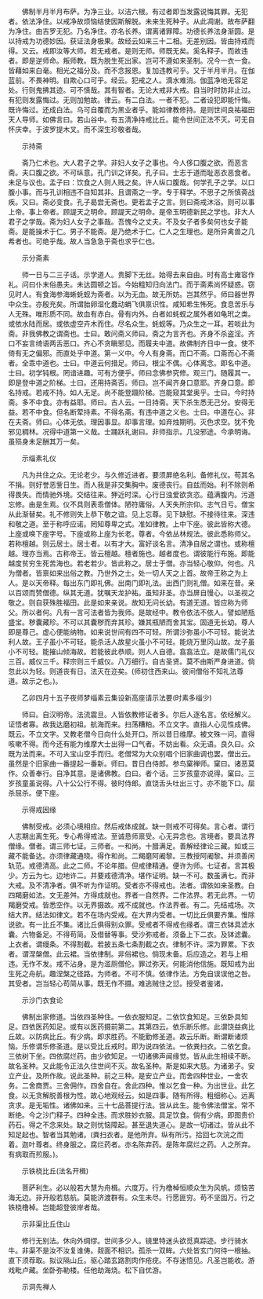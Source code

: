 <!-- { "loadSidebar": true } -->
　　佛制半月半月布萨。为净三业。以洁六根。有过者即当发露说悔其罪。无犯者。依法净住。以戒净故烦恼结使因斯解脱。未来生死种子。从此凋谢。故布萨翻为净住。由吉罗无犯。乃名净住。亦名长养。谓离诸罪障。功德长养法身渐圆。是以持戒为功德妙因。获证法身极果。故经云如来三十二相。无差别因。皆由持戒而得。又云。戒即汝等大师。若无戒者。是则无师。师既无矣。奚名释子。而故违者。即是逆师命。叛师教。既为脱生死出家。岂可不遵如来圣制。况今一衣一食。皆藉如来白毫。相光之福分及。而不念报恩。复加违教可乎。又于半月半月。在伽蓝前。不畏神明。自欺心口可乎。经云。犯戒之人。滴水难消。伽蓝净地无容足处。行则鬼拂其迹。可不慎哉。其有智者。无论大戒非大戒。自当时时防非止过。有犯则发露悔过。无则加勉故。律云。有二白法。一者不犯。二者设犯即能忏悔。既许悔过。还成白法。乌可自覆而为黑业者乎。能如律教修持。是则世间良祐福田天人导师。如佛言曰。若山谷中。有五清净持戒比丘。能令世间正法不灭。可无自怀庆幸。于波罗提木叉。而不深生珍敬者哉。

　　示持斋

　　斋乃仁术也。大人君子之学。非妇人女子之事也。今人侈口腹之欲。而恶言斋。夫口腹之欲。不可纵意。孔门训之详矣。孔子曰。士志于道而耻恶衣恶食者。未足与议也。孟子曰：饮食之人则人贱之矣。许人纵口腹哉。何学孔子之学。以口腹小事。而与孔训相违不自知其非。且谓斋之一字。专于释学。不思子之所慎斋战疾。又曰。斋必变食。孔子曷尝无斋也。更若孟子之言。则曰斋戒沐浴。则可以事上帝。事上帝者。顾諟天之明命。顾諟天之明命。是帝玉明德新民之学也。非大人君子之学哉。斋为妇人女子之事哉。吾愧今之丈夫。不及女子者多矣何也女子能斋。是能操术于仁。男子不能斋。是乃绝术于仁。仁人之生理也。是所异禽兽之几希者也。可绝乎哉。故人当急急乎斋也求乎仁也。

　　示分斋素

　　师一日与二三子话。示学道人。贵脚下无丝。始得去来自由。时有高士雍容作礼。问曰仆末俗愚夫。未达圆顿之旨。今始粗知归向法门。而于斋素尚怀疑惑。窃见时人。有食海参海蜥蚝蚬为斋者。以为无血。故无所妨。岂其然乎。师曰器世界中众生。亦殷充矣。所谓胎卵湿化蠢动蜎飞俱禀识性。咸知希生怖死。食息苦乐与人无殊。唯形质不同。故血有赤白。骨有内外。白者如蚝蚬之属外者如龟玳之类。或依水陆而居。或依虚空卉木而住。尽名众生。蚝蚬等。乃众生之一耳。若啖此为斋。非我佛教之谓斋也。士曰。敢问斋义师曰。斋之为言齐也。齐身不杀盗淫。齐口不妄言绮语两舌恶口。齐心不贪瞋邪见。而履夫中道。故佛制齐日中一食。使不倚有无之偏邪。而直处乎中道。第一义中。今人有身斋。而口不斋。口斋而心不斋者。全乖中道也。士曰。中道云何措足。师曰。根尘不偶。心体离念。即名中道。士曰。初学钝根。罔谙进趣。可有方便乎。师曰念佛参究修。观三门。随履其一。即是登中道之阶梯。士曰。还用持斋否。师曰。岂不闻齐身口意耶。齐身口意。即名持戒。若戒不持。如人无足。尚不能登蹑阶梯。岂能窥其堂奥乎。士曰。今时持斋。多不中食。亦有益耶。师曰。古人云。一日持斋。天下杀生悉无己分。安得无益。若不中食。但名断荤持素。不得名斋。有违中道之义也。士曰。中道在心。非在夫斋。师曰。心体无依。理因事显。却事言理。如弃烛期明。灭色求空。犹不免邪见稠林。况得中道第一义哉。士踊跃礼谢曰。非师指示。几没邪途。今承明诲。虽殒身未足酬其万一矣。

　　示缁素礼仪

　　凡为共住之众。无论老少。与久修近进者。要须屏绝名利。备修礼仪。苟其名不捐。则好誉恶訾日生。而人我是非交集胸中。废德丧行。自兹而始。利不除则希得畏失。而情驰外境。交结往来。狎近时深。心行日浊爱欲贪恣。蕴满腹内。污道忘修。由是生焉。仪不具则表乖僧体。陋符庸俗。人天失所宗仰。志气日亏。僧宝从此渐替矣。礼不修则失上恭下敬之谊。见上忘尊。见下缺慰。不接待往来。深违和敬之道。至于称呼应诺。罔知尊卑之式。准如律教。上中下座。彼此皆称大德。上座或唤下座字号。下座或称上座为长老。尊者。今依丛林规法。彼此悉称师父。若称檀越。则云居士。居士者。以有才大。富好谈名言。清净自居之谓也。或称檀越。理亦当焉。古称帝王。皆云檀越。檀者施也。越者度也。谓彼能行布施。即能越度贫穷生死苦海也。若老若少。皆此称之。居士于僧。亦当轻心敬仰。何也。凡为僧者。皆禀如来出俗之教。乃世外之士。处一切人天之上首。故帝王称之为上人。是以天帝释。每出东门即礼佛。出南门即礼法。出西门则礼僧。如来在昔。亲以百颂而赞僧德。纵其无道。犹嘱天龙护祐。虽知非圣。亦当屏自慢心。以圣视之敬之。则自获殊胜福田。此是如来亲说。故知无问长幼。有道无道。皆应称为师父。所以者何。凡有一言可法者皆为我师。是故经中。教令依法不依人。譬如陋瓶盛宝。秽囊藏珍。不可以其囊秽而弃其珍。嫌其瓶陋而舍其宝。固道无长幼。尊人即是尊己。虚心便能纳物。如来说世间有四不可轻。所谓沙弥虽小不可轻。能说法利人故。王子虽小不可轻。能杀活人故星火虽小不可轻。能烧万里冈山故。龙子虽小不可轻。能摧山倾海故。若能彼此恭顺。则人人自德。翕翕法立。是故儒门礼仪三百。威仪三千。释宗则三千威仪。八万细行。自古圣贤。莫不由斯严身进道。倘忽此以为轻。则道丧有日。法灭在迩矣。(师初住西来山。彼间僧俗不知礼法尊道。故示之也。)。

　　乙卯四月十五子夜师梦缁素云集设新高座请示法要(时素多缁少)

　　师曰。自汉明帝。法流震旦。人皆依教修证者多。尔后人逐名言。依经解义。证悟者寡。故我达磨初祖。航海而来。扫荡糟粕。不立文字。直指人心见性成佛。既云。不立文字。又教老僧今日向什么处开口。所以昔日维摩。被文殊一问。直得咳嗽不得。而今还有能为维摩大士出得一口气者。不妨出看。众无语。良久曰。众既为法而来。不可入宝山空手而归。老僧常为大众别唱个旧家曲调也罢。僧出云。虽然是个旧家曲一番提起一番新。师曰。昔日白侍郎。参鸟窠禅师。窠曰。诸恶莫作。众善奉行。自净其意。是诸佛教。白曰。者个话。三岁孩童亦说得。窠曰。三岁孩童虽说得。八十公公行不得。彼时侍郎。直饶舌头吐出三寸。亦不能下口。屈杀屈杀。便下座。

　　示得戒因缘

　　佛制受戒。必须心境相应。然后戒体成就。缺一则戒不可得矣。言心者。谓行人志期出离生死。专心希得戒法。至诚恳师禀受。心无异念也。言境者。要具法界僧缘。僧者。谓三师七证。三师者。一和尚。十腊满足。善解经律论三藏。如或三藏不能备达。亦须律藏通晓。得作和尚。二羯磨阿阇黎。三教授阿阇黎。并须善闲轨范。戒德清高。此之二师。不论年腊。但戒律精通。便许为师。七证者。言其极少。方云为七。边地许二。并要戒德清净。堪作证明。缺一不可。数虽满七。而非大戒。及不清净者。俱不听为作证明。受者亦不得戒也。法者。谓依如来圣教。白四羯磨如法。文无差舛。方得成就也。界者一自然界。二作法界。若无此界。一切羯磨受戒。皆悉空作。以无界摄故。戒不成就也。作法界者。有二。先结戒场。次结大界。结法如律文。若不在场内受戒。在大界内受者。一切比丘俱要齐集。惟除说欲。有一比丘不集。诸比丘俱得别众罪。受戒者不得戒也缘者。谓三衣钵具滤水囊。六物备足。不得苟简。及借替等事。受沙弥戒者。须备上下二衣。及钵滤囊。上衣者。谓缦条。不得割截。若披五条七条割截之衣。律制不许。深为罪累。下衣者。谓涅槃僧。此云裙。当依律制。非俗裙也。倘现未备。后应造之。若与上相违。无作不发。戒不沾身。是为滥厕僧伦。罪过弥天。何能消他信施。既知戒为出生死之舟航。趣涅槃之径路。为师者。不可不慎。依律作法。方免自误误他之咎。其受者。岂当轻心苟简从事。既无作不摄。难逃贼住之愆。授受者鉴诸。

　　示沙门衣食论

　　佛制出家修道。当依四圣种住。一依衣服知足。二依饮食知足。三依卧具知足。四依医药知足。或有以医药摄前第二。其第四云。依乐断乐修。此谓饶益病比丘故。以防病比丘。有少病。即求胜药。不能勤修圣道。故云乐断。断谓断诸烦恼。乐修谓乐修圣道。是以受比丘戒时。即为说四依法。一依粪扫衣。二依乞食。三依树下坐。四依腐烂药。由少欲知足。一切诸佛声闻缘觉。皆从此生相续不断。故名圣种。又此能令正法久住世间不灭。故名圣种。斯是如来大慈。为诸弟子。安立产业。及所作故。说此圣种。前之三种。是安立产业。而舍四种世业。一舍农务。二舍商贾。三舍佣作。四舍自在。舍此四种。惟以乞食一种。为出世业。此乞食。以无贪解脱善根为性。故心地观经云。如是四事。随有所得。粗细称心。远离贪求。是无垢性。诸佛如来。三十七品菩提行法。皆从此生。能令佛法僧宝。常不断绝。今之沙门释子。四种全违。而求胜妙衣服。具足饮食。倘有少病。即图贵价药石。得之不念来处。缺之则忧恼障起。甚至退失道心。是故一切诸过。皆从此不知足起也。智者当其勉诸。(粪扫衣者。是他所弃。纵有所污。拾回七次浣之而着。迦叶尊者。终身服之。腐烂药者。亦名陈弃药。是陈年腐烂之药。人之所弃。有病取而煎服。)。

　　示铁桡比丘(法名开楫)

　　菩萨利生。必以般若大慧为舟楫。六度万。行为橹棹恒顺众生为风帆。烦恼苦海无边。非开般若慈航。莫能济渡群有。众生未尽。行愿匪穷。苟不坚固万。行之铁桡橹棹。岂能超登彼岸者哉。

　　示非渠比丘住山

　　修行无别法。休向外绸缪。世间多少人。镜里特迷头欲觅真踪迹。步行骑水牛。非渠不是汝不汝复谁俦。觌面不相识。孤杀一双眸。六处皆玄门何待一根抽。直下须荐取。拟议隔山丘。驱心踏玄路割肉作疮疣。不存迷悟见。凡圣岂能收。游戏毗卢藏。坐卧弥勒楼。任他劫海烧。松下自优游。

　　示洞先禅人

